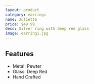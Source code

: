 ```yaml
---
layout: product
category: earrings
name: Juliette
price: $49.99
desc: Silver ring with deep red glass
image: earring1.jpg
---
```


## Features

- Metal: Pewter
- Glass: Deep Red
- Hand Crafted